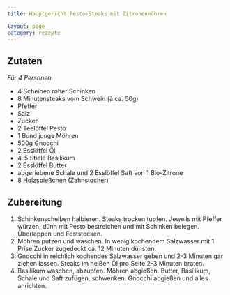 ```yaml
---
title: Hauptgericht Pesto-Steaks mit Zitronenmöhren

layout: page
category: rezepte
---
```


Zutaten
-------
*Für 4 Personen*

- 4 Scheiben roher Schinken
- 8 Minutensteaks vom Schwein (à ca. 50g)
- Pfeffer
- Salz
- Zucker
- 2 Teelöffel Pesto
- 1 Bund junge Möhren
- 500g Gnocchi
- 2 Esslöffel Öl
- 4-5 Stiele Basilikum
- 2 Esslöffel Butter
- abgeriebene Schale und 2 Esslöffel Saft von 1 Bio-Zitrone
- 8 Holzspießchen (Zahnstocher)

Zubereitung
-----------
1. Schinkenscheiben halbieren. Steaks trocken tupfen. Jeweils mit Pfeffer würzen, dünn mit Pesto bestreichen und mit Schinken belegen. Überlappen und Feststecken.
2. Möhren putzen und waschen. In wenig kochendem Salzwasser mit 1 Prise Zucker zugedeckt ca. 12 Minuten dünsten.
3. Gnocchi in reichlich kochendes Salzwasser geben und 2-3 Minuten gar ziehen lassen. Steaks im heißen Öl pro Seite 2-3 Minuten braten.
4. Basilikum waschen, abzupfen. Möhren abgießen. Butter, Basilikum, Schale und Saft zufügen, schwenken. Gnocchi abgießen und alles anrichten.
